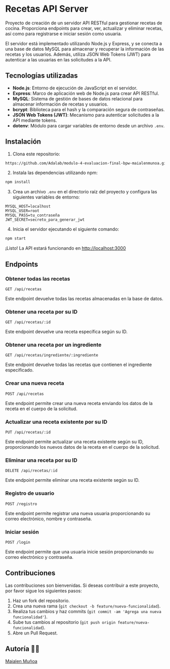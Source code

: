 # Recetas API Server

Proyecto de creación de un servidor API RESTful para gestionar recetas de cocina. Proporciona endpoints para crear, ver, actualizar y eliminar recetas, así como para registrarse e iniciar sesión como usuaria.

El servidor está implementado utilizando Node.js y Express, y se conecta a una base de datos MySQL para almacenar y recuperar la información de las recetas y los usuarios. Además, utiliza JSON Web Tokens (JWT) para autenticar a las usuarias en las solicitudes a la API.

## Tecnologías utilizadas

- **Node.js**: Entorno de ejecución de JavaScript en el servidor.
- **Express**: Marco de aplicación web de Node.js para crear API RESTful.
- **MySQL**: Sistema de gestión de bases de datos relacional para almacenar información de recetas y usuarios.
- **bcrypt**: Biblioteca para el hash y la comparación segura de contraseñas.
- **JSON Web Tokens (JWT)**: Mecanismo para autenticar solicitudes a la API mediante tokens.
- **dotenv**: Módulo para cargar variables de entorno desde un archivo `.env`.

## Instalación

1. Clona este repositorio: 
```bash
https://github.com/Adalab/modulo-4-evaluacion-final-bpw-maialenmunoa.git
```
2. Instala las dependencias utilizando npm:

```bash
npm install
```

3. Crea un archivo `.env` en el directorio raíz del proyecto y configura las siguientes variables de entorno:

```plaintext
MYSQL_HOST=localhost
MYSQL_USER=root
MYSQL_PASS=tu_contraseña
JWT_SECRET=secreto_para_generar_jwt
```

4. Inicia el servidor ejecutando el siguiente comando:

```bash
npm start
```

¡Listo! La API estará funcionando en [http://localhost:3000](http://localhost:3000)

## Endpoints

### Obtener todas las recetas

```plaintext
GET /api/recetas
```

Este endpoint devuelve todas las recetas almacenadas en la base de datos.

### Obtener una receta por su ID

```plaintext
GET /api/recetas/:id
```

Este endpoint devuelve una receta específica según su ID.

### Obtener una receta por un ingrediente

```plaintext
GET /api/recetas/ingrediente/:ingrediente
```

Este endpoint devuelve todas las recetas que contienen el ingrediente especificado.

### Crear una nueva receta

```plaintext
POST /api/recetas
```

Este endpoint permite crear una nueva receta enviando los datos de la receta en el cuerpo de la solicitud.

### Actualizar una receta existente por su ID

```plaintext
PUT /api/recetas/:id
```

Este endpoint permite actualizar una receta existente según su ID, proporcionando los nuevos datos de la receta en el cuerpo de la solicitud.

### Eliminar una receta por su ID

```plaintext
DELETE /api/recetas/:id
```

Este endpoint permite eliminar una receta existente según su ID.

### Registro de usuario

```plaintext
POST /registro
```

Este endpoint permite registrar una nueva usuaria proporcionando su correo electrónico, nombre y contraseña.

### Iniciar sesión

```plaintext
POST /login
```

Este endpoint permite que una usuaria inicie sesión proporcionando su correo electrónico y contraseña.

## Contribuciones

Las contribuciones son bienvenidas. Si deseas contribuir a este proyecto, por favor sigue los siguientes pasos:

1. Haz un fork del repositorio.
2. Crea una nueva rama (`git checkout -b feature/nueva-funcionalidad`).
3. Realiza tus cambios y haz commits (`git commit -am 'Agrega una nueva funcionalidad'`).
4. Sube tus cambios al repositorio (`git push origin feature/nueva-funcionalidad`).
5. Abre un Pull Request.

## Autoría 👩‍💻

[Maialen Muñoa](https://github.com/maialenmunoa)
